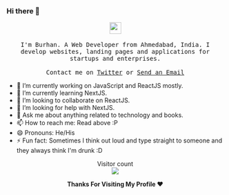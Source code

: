 ### Hi there 👋

<p align="center">
  <img src="https://user-images.githubusercontent.com/5679180/79618120-0daffb80-80be-11ea-819e-d2b0fa904d07.gif" width="27px">
  <br><br>
  <samp>
I'm Burhan. A Web Developer from Ahmedabad, India. I develop websites, landing pages and applications for startups and enterprises. 
     <br><br>Contact me on <a href="https://twitter.com/Burhan_Bharmal">Twitter</a> or <a href="mailto:bharmal.burhan@hotmail.com">Send an Email</a>
  </samp>
</p>

- 🔭 I’m currently working on JavaScript and ReactJS mostly.
- 🌱 I’m currently learning NextJS.
- 👯 I’m looking to collaborate on ReactJS.
- 🤔 I’m looking for help with NextJS.
- 💬 Ask me about anything related to technology and books.
- 📫 How to reach me: Read above :P
- 😄 Pronouns: He/His
- ⚡ Fun fact: Sometimes I think out loud and type straight to someone and they always think I'm drunk :D

<p align="center"> 
  Visitor count<br>
  <img src="https://profile-counter.glitch.me/ibuli/count.svg" />
</p>
<p align="center">
  <b>Thanks For Visiting My Profile ❤️</b>
</p>
